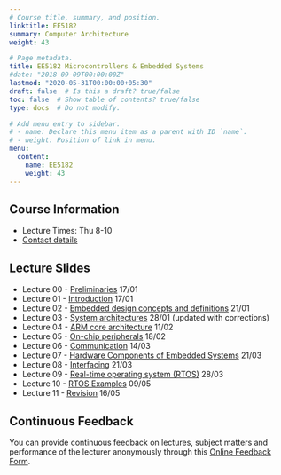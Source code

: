 ```yaml
---
# Course title, summary, and position.
linktitle: EE5182
summary: Computer Architecture
weight: 43

# Page metadata.
title: EE5182 Microcontrollers & Embedded Systems
#date: "2018-09-09T00:00:00Z"
lastmod: "2020-05-31T00:00:00+05:30"
draft: false  # Is this a draft? true/false
toc: false  # Show table of contents? true/false
type: docs  # Do not modify.

# Add menu entry to sidebar.
# - name: Declare this menu item as a parent with ID `name`.
# - weight: Position of link in menu.
menu:
  content:
    name: EE5182
    weight: 43
---
```


## Course Information
<!--The lecture and office hours are shown below:-->

- Lecture Times: Thu 8-10
- [Contact details](https://academic.nimal.info/#contact)

## Lecture Slides

<!-- Slides will be posted before the lecture. -->

- Lecture 00 - [Preliminaries](https://academic.nimal.info/files/EE5182_00_Preliminaries.pdf) 17/01
- Lecture 01 - [Introduction](https://academic.nimal.info/files/EE5182_01_Introduction.pdf) 17/01
- Lecture 02 - [Embedded design concepts and definitions](https://academic.nimal.info/files/EE5182_02_Embedded_design_concepts_and_definitions.pdf) 21/01
- Lecture 03 - [System architectures](https://academic.nimal.info/files/EE5182_03_System_architectures.pdf) 28/01 (updated with corrections)
- Lecture 04 - [ARM core architecture](https://academic.nimal.info/files/EE5182_04_ARM_core_architecture.pdf) 11/02
- Lecture 05 - [On-chip peripherals](https://academic.nimal.info/files/EE5182_05_On-chip_peripherals.pdf) 18/02
- Lecture 06 - [Communication](https://academic.nimal.info/files/EE5182_06_Communication.pdf) 14/03
- Lecture 07 - [Hardware Components of Embedded Systems](https://academic.nimal.info/files/EE5182_07_Components.pdf) 21/03
- Lecture 08 - [Interfacing](https://academic.nimal.info/files/EE5182_08_Interfacing.pdf) 21/03
- Lecture 09 - [Real-time operating system (RTOS)](https://academic.nimal.info/files/EE5182_09_RTOS.pdf) 28/03
- Lecture 10 - [RTOS Examples](https://academic.nimal.info/files/EE5182_10_RTOS_Examples.pdf) 09/05
- Lecture 11 - [Revision](https://academic.nimal.info/files/EE5182_11_Revision.pdf) 16/05

## Continuous Feedback
You can provide continuous feedback on lectures, subject matters and performance of the lecturer anonymously through this [Online Feedback Form](https://goo.gl/forms/uCZ3rkVeeFCG9wIo2).
